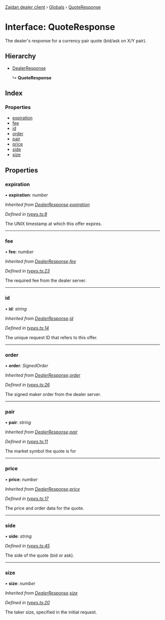 [Zaidan dealer client](../README.md) › [Globals](../globals.md) › [QuoteResponse](quoteresponse.md)

# Interface: QuoteResponse


The dealer's response for a currency pair quote (bid/ask on X/Y pair).

## Hierarchy

* [DealerResponse](dealerresponse.md)

  ↳ **QuoteResponse**

## Index

### Properties

* [expiration](quoteresponse.md#expiration)
* [fee](quoteresponse.md#fee)
* [id](quoteresponse.md#id)
* [order](quoteresponse.md#order)
* [pair](quoteresponse.md#pair)
* [price](quoteresponse.md#price)
* [side](quoteresponse.md#side)
* [size](quoteresponse.md#size)

## Properties

###  expiration

• **expiration**: *number*

*Inherited from [DealerResponse](dealerresponse.md).[expiration](dealerresponse.md#expiration)*

*Defined in [types.ts:8](https://github.com/ParadigmFoundation/zaidan-dealer-client/blob/df02572/src/types.ts#L8)*

The UNIX timestamp at which this offer expires.

___

###  fee

• **fee**: *number*

*Inherited from [DealerResponse](dealerresponse.md).[fee](dealerresponse.md#fee)*

*Defined in [types.ts:23](https://github.com/ParadigmFoundation/zaidan-dealer-client/blob/df02572/src/types.ts#L23)*

The required fee from the dealer server.

___

###  id

• **id**: *string*

*Inherited from [DealerResponse](dealerresponse.md).[id](dealerresponse.md#id)*

*Defined in [types.ts:14](https://github.com/ParadigmFoundation/zaidan-dealer-client/blob/df02572/src/types.ts#L14)*

The unique request ID that refers to this offer.

___

###  order

• **order**: *SignedOrder*

*Inherited from [DealerResponse](dealerresponse.md).[order](dealerresponse.md#order)*

*Defined in [types.ts:26](https://github.com/ParadigmFoundation/zaidan-dealer-client/blob/df02572/src/types.ts#L26)*

The signed maker order from the dealer server.

___

###  pair

• **pair**: *string*

*Inherited from [DealerResponse](dealerresponse.md).[pair](dealerresponse.md#pair)*

*Defined in [types.ts:11](https://github.com/ParadigmFoundation/zaidan-dealer-client/blob/df02572/src/types.ts#L11)*

The market symbol the quote is for

___

###  price

• **price**: *number*

*Inherited from [DealerResponse](dealerresponse.md).[price](dealerresponse.md#price)*

*Defined in [types.ts:17](https://github.com/ParadigmFoundation/zaidan-dealer-client/blob/df02572/src/types.ts#L17)*

The price and order data for the quote.

___

###  side

• **side**: *string*

*Defined in [types.ts:45](https://github.com/ParadigmFoundation/zaidan-dealer-client/blob/df02572/src/types.ts#L45)*

The side of the quote (bid or ask).

___

###  size

• **size**: *number*

*Inherited from [DealerResponse](dealerresponse.md).[size](dealerresponse.md#size)*

*Defined in [types.ts:20](https://github.com/ParadigmFoundation/zaidan-dealer-client/blob/df02572/src/types.ts#L20)*

The taker size, specified in the initial request.